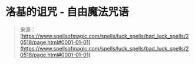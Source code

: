 <!--yml

category: 未分类

date: 2024-06-12 19:03:23

-->

# **洛基的诅咒 - 自由魔法咒语**

> 来源：[https://www.spellsofmagic.com/spells/luck_spells/bad_luck_spells/20518/page.html#0001-01-01](https://www.spellsofmagic.com/spells/luck_spells/bad_luck_spells/20518/page.html#0001-01-01)

